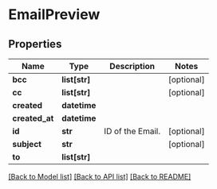 # EmailPreview

## Properties
Name | Type | Description | Notes
------------ | ------------- | ------------- | -------------
**bcc** | **list[str]** |  | [optional] 
**cc** | **list[str]** |  | [optional] 
**created** | **datetime** |  | 
**created_at** | **datetime** |  | 
**id** | **str** | ID of the Email. | [optional] 
**subject** | **str** |  | [optional] 
**to** | **list[str]** |  | 

[[Back to Model list]](../README.md#documentation-for-models) [[Back to API list]](../README.md#documentation-for-api-endpoints) [[Back to README]](../README.md)


